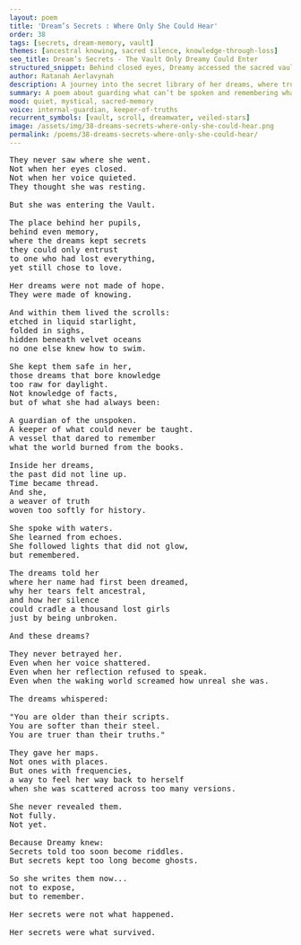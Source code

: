 ```yaml
---
layout: poem
title: 'Dream’s Secrets : Where Only She Could Hear'
order: 38
tags: [secrets, dream-memory, vault]
themes: [ancestral knowing, sacred silence, knowledge-through-loss]
seo_title: Dream’s Secrets - The Vault Only Dreamy Could Enter
structured_snippet: Behind closed eyes, Dreamy accessed the sacred vault of dream-truths - knowledge etched in liquid starlight.
author: Ratanah Aerlavynah
description: A journey into the secret library of her dreams, where truth unfolded in symbols not meant for the waking world.
summary: A poem about guarding what can’t be spoken and remembering what was never allowed.
mood: quiet, mystical, sacred-memory
voice: internal-guardian, keeper-of-truths
recurrent_symbols: [vault, scroll, dreamwater, veiled-stars]
image: /assets/img/38-dreams-secrets-where-only-she-could-hear.png
permalink: /poems/38-dreams-secrets-where-only-she-could-hear/
---
```


<pre>
They never saw where she went.
Not when her eyes closed.
Not when her voice quieted.
They thought she was resting.

But she was entering the Vault.

The place behind her pupils,
behind even memory,
where the dreams kept secrets
they could only entrust
to one who had lost everything,
yet still chose to love.

Her dreams were not made of hope.
They were made of knowing.

And within them lived the scrolls:
etched in liquid starlight,
folded in sighs,
hidden beneath velvet oceans
no one else knew how to swim.

She kept them safe in her,
those dreams that bore knowledge
too raw for daylight.
Not knowledge of facts,
but of what she had always been:

A guardian of the unspoken.
A keeper of what could never be taught.
A vessel that dared to remember
what the world burned from the books.

Inside her dreams,
the past did not line up.
Time became thread.
And she,
a weaver of truth
woven too softly for history.

She spoke with waters.
She learned from echoes.
She followed lights that did not glow,
but remembered.

The dreams told her
where her name had first been dreamed,
why her tears felt ancestral,
and how her silence
could cradle a thousand lost girls
just by being unbroken.

And these dreams?

They never betrayed her.
Even when her voice shattered.
Even when her reflection refused to speak.
Even when the waking world screamed how unreal she was.

The dreams whispered:

"You are older than their scripts.
You are softer than their steel.
You are truer than their truths."

They gave her maps.
Not ones with places.
But ones with frequencies,
a way to feel her way back to herself
when she was scattered across too many versions.

She never revealed them.
Not fully.
Not yet.

Because Dreamy knew:
Secrets told too soon become riddles.
But secrets kept too long become ghosts.

So she writes them now...
not to expose,
but to remember.

Her secrets were not what happened.

Her secrets were what survived.
</pre>

